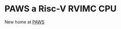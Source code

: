 # PAWS a Risc-V RVIMC CPU

New home at [PAWS](https://github.com/rob-ng15/Silice-Playground/tree/master/PAWS)
